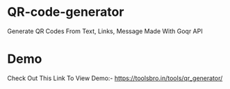 # QR-code-generator
Generate QR Codes From Text, Links, Message Made With Goqr API
# Demo
Check Out This Link To View Demo:- https://toolsbro.in/tools/qr_generator/
